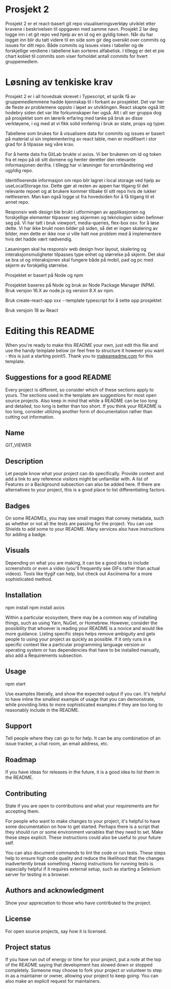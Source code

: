 # Prosjekt 2
Prosjekt 2 er et react-basert git repo visualiseringsverktøy utviklet etter kravene i beskrivelsen til oppgaven med samme navn. Prosjekt 2 lar deg logge inn i et git repo ved hjelp av en id og en gyldig token. Når du har logget inn blir du tatt videre til en side som gir deg oversikt over commits og issues for ditt repo. Både commits og issues vises i tabeller og de forskjellige verdiene i tabellene kan sorteres alfabetisk. I tillegg er det et pie chart koblet til commits som viser forholdet antall commits for hvert gruppemedlem. 

# Løsning av tenkiske krav
Prosjekt 2 er i all hovedsak skrevet i Typescript, et språk få av gruppemedlemmene hadde kjennskap til i forkant av prosjektet. Det var her de fleste av problemene oppsto i løpet av utviklingen. React skapte også litt hodebry siden det var lite forkunnskaper her også. Alt i alt ser gruppa dog på prosjektet som en lærerik erfaring med tanke på bruk av disse verktøyene, i og med at vi fikk solid innføring i bruk av state, props og typer. 

Tabellene som brukes for å visualisere data for commits og issues er basert på material ui sin implementering av react table, men er modifisert i stor grad for å tilpasse seg våre krav. 

For å hente data fra GitLab brukte vi axios. Vi ber brukeren om id og token fra et repo på idi sitt domene og henter deretter den relevante informasjonen derifra. I tillegg har vi løsninger for errorhåndtering ved ugyldig repo.

Identifiserende informasjon om repo blir lagret i local storage ved hjelp av useLocalStorage.tsx. Dette gjør at resten av appen har tilgang til det relevante repoet og at brukere kommer tilbake til sitt repo hvis de lukker nettleseren. Man kan også logge ut fra hovedsiden for å få tilgang til et annet repo.

Responsiv web design ble brukt i utformingen av applikasjonen og forskjellige elementer tilpasser seg skjermen og teknologien siden befinner seg på. Vi har tatt i bruk viewport, media-queries, flex-box osv. for å løse dette. Vi har ikke brukt noen bilder på siden, så det er ingen skalering av bilder, men dette er ikke noe vi ville hatt noe problem med å implementere hvis det hadde vært nødvendig.

Løsaningen skal ha responsiv web design hvor layout, skalering og interaksjonsmuligheter tilpasses type enhet og størrelse på skjerm. Det skal se bra ut og interaksjonen skal fungere både på mobil, pad og pc med skjerm av forskjellig størrelse.

Prosjektet er basert på Node og npm 



Prosjektet baseres på Node og bruk av Node Package Manager (NPM). Bruk versjon 16.X av node.js og version 8.X av npm.

Bruk create-react-app xxx --template typescript for å sette opp prosjektet

Bruk versjoin 18 av React

# Editing this README

When you're ready to make this README your own, just edit this file and use the handy template below (or feel free to structure it however you want - this is just a starting point!). Thank you to [makeareadme.com](https://www.makeareadme.com/) for this template.

## Suggestions for a good README
Every project is different, so consider which of these sections apply to yours. The sections used in the template are suggestions for most open source projects. Also keep in mind that while a README can be too long and detailed, too long is better than too short. If you think your README is too long, consider utilizing another form of documentation rather than cutting out information.

## Name
GIT_VIEWER

## Description
Let people know what your project can do specifically. Provide context and add a link to any reference visitors might be unfamiliar with. A list of Features or a Background subsection can also be added here. If there are alternatives to your project, this is a good place to list differentiating factors.

## Badges
On some READMEs, you may see small images that convey metadata, such as whether or not all the tests are passing for the project. You can use Shields to add some to your README. Many services also have instructions for adding a badge.

## Visuals
Depending on what you are making, it can be a good idea to include screenshots or even a video (you'll frequently see GIFs rather than actual videos). Tools like ttygif can help, but check out Asciinema for a more sophisticated method.

## Installation
npm install
npm install axios


Within a particular ecosystem, there may be a common way of installing things, such as using Yarn, NuGet, or Homebrew. However, consider the possibility that whoever is reading your README is a novice and would like more guidance. Listing specific steps helps remove ambiguity and gets people to using your project as quickly as possible. If it only runs in a specific context like a particular programming language version or operating system or has dependencies that have to be installed manually, also add a Requirements subsection.

## Usage
npm start

Use examples liberally, and show the expected output if you can. It's helpful to have inline the smallest example of usage that you can demonstrate, while providing links to more sophisticated examples if they are too long to reasonably include in the README.

## Support
Tell people where they can go to for help. It can be any combination of an issue tracker, a chat room, an email address, etc.

## Roadmap
If you have ideas for releases in the future, it is a good idea to list them in the README.

## Contributing
State if you are open to contributions and what your requirements are for accepting them.

For people who want to make changes to your project, it's helpful to have some documentation on how to get started. Perhaps there is a script that they should run or some environment variables that they need to set. Make these steps explicit. These instructions could also be useful to your future self.

You can also document commands to lint the code or run tests. These steps help to ensure high code quality and reduce the likelihood that the changes inadvertently break something. Having instructions for running tests is especially helpful if it requires external setup, such as starting a Selenium server for testing in a browser.

## Authors and acknowledgment
Show your appreciation to those who have contributed to the project.

## License
For open source projects, say how it is licensed.

## Project status
If you have run out of energy or time for your project, put a note at the top of the README saying that development has slowed down or stopped completely. Someone may choose to fork your project or volunteer to step in as a maintainer or owner, allowing your project to keep going. You can also make an explicit request for maintainers.
